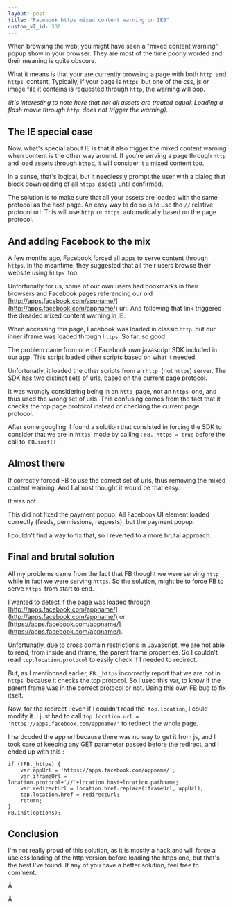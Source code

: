 ```yaml
---
layout: post
title: "Facebook https mixed content warning on IE9"
custom_v2_id: 330
---
```


When browsing the web, you might have seen a "mixed content warning" popup
show in your browser. They are most of the time poorly worded and their
meaning is quite obscure.

What it means is that your are currently browsing a page with both `http `and
`https `content. Typically, if your page is `https `but one of the css, js or
image file it contains is requested through `http`, the warning will pop.

_(It's interesting to note here that not all assets are treated equal. Loading
a flash movie through `http `does not trigger the warning)._

## The IE special case

Now, what's special about IE is that it also trigger the mixed content warning
when content is the other way around. If you're serving a page through `http
`and load assets through `https`, it will consider it a mixed content too.

In a sense, that's logical, but it needlessly prompt the user with a dialog
that block downloading of all `https `assets until confirmed.

The solution is to make sure that all your assets are loaded with the same
protocol as the host page. An easy way to do so is to use the `//` relative
protocol url. This will use `http `or `https `automatically based on the page
protocol.

## And adding Facebook to the mix

A few months ago, Facebook forced all apps to serve content through `https`.
In the meantime, they suggested that all their users browse their website
using `https `too.

Unfortunatly for us, some of our own users had bookmarks in their browsers and
Facebook pages referencing our old
[http://apps.facebook.com/appname/](http://apps.facebook.com/appname/) url.
And following that link triggered the dreaded mixed content warning in IE.

When accessing this page, Facebook was loaded in classic `http `but our inner
iframe was loaded through `https`. So far, so good.

The problem came from one of Facebook own javascript SDK included in our app.
This script loaded other scripts based on what it needed.

Unfortunatly, it loaded the other scripts from an `http `(not `https`) server.
The SDK has two distinct sets of urls, based on the current page protocol.

It was wrongly considering being in an `http `page, not an `https `one, and
thus used the wrong set of urls. This confusing comes from the fact that it
checks the top page protocol instead of checking the current page protocol.

After some googling, I found a solution that consisted in forcing the SDK to
consider that we are in `https `mode by calling : `FB._https = true` before
the call to` FB.init()`

## Almost there

If correctly forced FB to use the correct set of urls, thus removing the mixed
content warning. And I almost thought it would be that easy.

It was not.

This did not fixed the payment popup. All Facebook UI element loaded correctly
(feeds, permissions, requests), but the payment popup.

I couldn't find a way to fix that, so I reverted to a more brutal approach.

## Final and brutal solution

All my problems came from the fact that FB thought we were serving `http
`while in fact we were serving `https`. So the solution, might be to force FB
to serve `https `from start to end.

I wanted to detect if the page was loaded through
[http://apps.facebook.com/appname/](http://apps.facebook.com/appname/) or
[https://apps.facebook.com/appname/](https://apps.facebook.com/appname/).

Unfortunatly, due to cross domain restrictions in Javascript, we are not able
to read, from inside and iframe, the parent frame properties. So I couldn't
read `top.location.protocol` to easily check if I needed to redirect.

But, as I mentionned earlier, `FB._https` incorrectly report that we are not
in `https `because it checks the top protocol. So I used this var, to know if
the parent frame was in the correct protocol or not. Using this own FB bug to
fix itself.

Now, for the redirect : even if I couldn't read the` top.location`, I could
modify it. I just had to call `top.location.url =
'https://apps.facebook.com/appname/'` to redirect the whole page.

I hardcoded the app url because there was no way to get it from js, and I took
care of keeping any GET parameter passed before the redirect, and I ended up
with this :

    
    if (!FB._https) {  
    	var appUrl = 'https://apps.facebook.com/appname/';  
    	var iframeUrl = location.protocol+'//'+location.host+location.pathname;  
    	var redirectUrl = location.href.replace(iframeUrl, appUrl);  
    	top.location.href = redirectUrl;  
    	return;  
    }  
    FB.init(options);

## Conclusion

I'm not really proud of this solution, as it is mostly a hack and will force a
useless loading of the http version before loading the https one, but that's
the best I've found. If any of you have a better solution, feel free to
comment.

Â

Â

